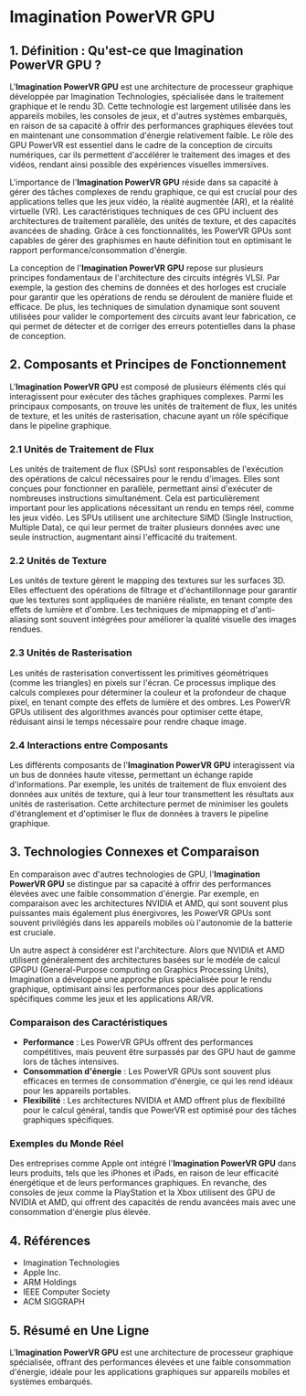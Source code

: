 # Imagination PowerVR GPU

## 1. Définition : Qu'est-ce que **Imagination PowerVR GPU** ?
L'**Imagination PowerVR GPU** est une architecture de processeur graphique développée par Imagination Technologies, spécialisée dans le traitement graphique et le rendu 3D. Cette technologie est largement utilisée dans les appareils mobiles, les consoles de jeux, et d'autres systèmes embarqués, en raison de sa capacité à offrir des performances graphiques élevées tout en maintenant une consommation d'énergie relativement faible. Le rôle des GPU PowerVR est essentiel dans le cadre de la conception de circuits numériques, car ils permettent d'accélérer le traitement des images et des vidéos, rendant ainsi possible des expériences visuelles immersives.

L'importance de l'**Imagination PowerVR GPU** réside dans sa capacité à gérer des tâches complexes de rendu graphique, ce qui est crucial pour des applications telles que les jeux vidéo, la réalité augmentée (AR), et la réalité virtuelle (VR). Les caractéristiques techniques de ces GPU incluent des architectures de traitement parallèle, des unités de texture, et des capacités avancées de shading. Grâce à ces fonctionnalités, les PowerVR GPUs sont capables de gérer des graphismes en haute définition tout en optimisant le rapport performance/consommation d'énergie.

La conception de l'**Imagination PowerVR GPU** repose sur plusieurs principes fondamentaux de l'architecture des circuits intégrés VLSI. Par exemple, la gestion des chemins de données et des horloges est cruciale pour garantir que les opérations de rendu se déroulent de manière fluide et efficace. De plus, les techniques de simulation dynamique sont souvent utilisées pour valider le comportement des circuits avant leur fabrication, ce qui permet de détecter et de corriger des erreurs potentielles dans la phase de conception.

## 2. Composants et Principes de Fonctionnement
L'**Imagination PowerVR GPU** est composé de plusieurs éléments clés qui interagissent pour exécuter des tâches graphiques complexes. Parmi les principaux composants, on trouve les unités de traitement de flux, les unités de texture, et les unités de rasterisation, chacune ayant un rôle spécifique dans le pipeline graphique.

### 2.1 Unités de Traitement de Flux
Les unités de traitement de flux (SPUs) sont responsables de l'exécution des opérations de calcul nécessaires pour le rendu d'images. Elles sont conçues pour fonctionner en parallèle, permettant ainsi d'exécuter de nombreuses instructions simultanément. Cela est particulièrement important pour les applications nécessitant un rendu en temps réel, comme les jeux vidéo. Les SPUs utilisent une architecture SIMD (Single Instruction, Multiple Data), ce qui leur permet de traiter plusieurs données avec une seule instruction, augmentant ainsi l'efficacité du traitement.

### 2.2 Unités de Texture
Les unités de texture gèrent le mapping des textures sur les surfaces 3D. Elles effectuent des opérations de filtrage et d'échantillonnage pour garantir que les textures sont appliquées de manière réaliste, en tenant compte des effets de lumière et d'ombre. Les techniques de mipmapping et d'anti-aliasing sont souvent intégrées pour améliorer la qualité visuelle des images rendues.

### 2.3 Unités de Rasterisation
Les unités de rasterisation convertissent les primitives géométriques (comme les triangles) en pixels sur l'écran. Ce processus implique des calculs complexes pour déterminer la couleur et la profondeur de chaque pixel, en tenant compte des effets de lumière et des ombres. Les PowerVR GPUs utilisent des algorithmes avancés pour optimiser cette étape, réduisant ainsi le temps nécessaire pour rendre chaque image.

### 2.4 Interactions entre Composants
Les différents composants de l'**Imagination PowerVR GPU** interagissent via un bus de données haute vitesse, permettant un échange rapide d'informations. Par exemple, les unités de traitement de flux envoient des données aux unités de texture, qui à leur tour transmettent les résultats aux unités de rasterisation. Cette architecture permet de minimiser les goulets d'étranglement et d'optimiser le flux de données à travers le pipeline graphique.

## 3. Technologies Connexes et Comparaison
En comparaison avec d'autres technologies de GPU, l'**Imagination PowerVR GPU** se distingue par sa capacité à offrir des performances élevées avec une faible consommation d'énergie. Par exemple, en comparaison avec les architectures NVIDIA et AMD, qui sont souvent plus puissantes mais également plus énergivores, les PowerVR GPUs sont souvent privilégiés dans les appareils mobiles où l'autonomie de la batterie est cruciale.

Un autre aspect à considérer est l'architecture. Alors que NVIDIA et AMD utilisent généralement des architectures basées sur le modèle de calcul GPGPU (General-Purpose computing on Graphics Processing Units), Imagination a développé une approche plus spécialisée pour le rendu graphique, optimisant ainsi les performances pour des applications spécifiques comme les jeux et les applications AR/VR.

### Comparaison des Caractéristiques
- **Performance** : Les PowerVR GPUs offrent des performances compétitives, mais peuvent être surpassés par des GPU haut de gamme lors de tâches intensives.
- **Consommation d'énergie** : Les PowerVR GPUs sont souvent plus efficaces en termes de consommation d'énergie, ce qui les rend idéaux pour les appareils portables.
- **Flexibilité** : Les architectures NVIDIA et AMD offrent plus de flexibilité pour le calcul général, tandis que PowerVR est optimisé pour des tâches graphiques spécifiques.

### Exemples du Monde Réel
Des entreprises comme Apple ont intégré l'**Imagination PowerVR GPU** dans leurs produits, tels que les iPhones et iPads, en raison de leur efficacité énergétique et de leurs performances graphiques. En revanche, des consoles de jeux comme la PlayStation et la Xbox utilisent des GPU de NVIDIA et AMD, qui offrent des capacités de rendu avancées mais avec une consommation d'énergie plus élevée.

## 4. Références
- Imagination Technologies
- Apple Inc.
- ARM Holdings
- IEEE Computer Society
- ACM SIGGRAPH

## 5. Résumé en Une Ligne
L'**Imagination PowerVR GPU** est une architecture de processeur graphique spécialisée, offrant des performances élevées et une faible consommation d'énergie, idéale pour les applications graphiques sur appareils mobiles et systèmes embarqués.